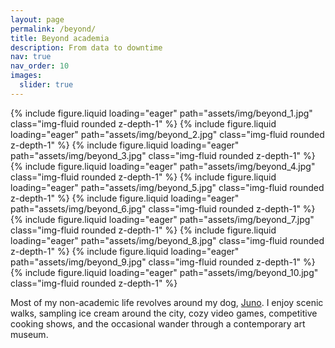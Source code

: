 ```yaml
---
layout: page
permalink: /beyond/
title: Beyond academia
description: From data to downtime
nav: true
nav_order: 10
images:
  slider: true
---
```


<link
  rel="stylesheet"
  href="https://cdn.jsdelivr.net/npm/swiper@9/swiper-bundle.min.css"
/>


<swiper-container keyboard="true" navigation="true" pagination="true" pagination-clickable="true" pagination-dynamic-bullets="true" rewind="true" width="300px" height="400px" display="block" margin="auto">
  <swiper-slide>{% include figure.liquid loading="eager" path="assets/img/beyond_1.jpg" class="img-fluid rounded z-depth-1" %}</swiper-slide>
  <swiper-slide>{% include figure.liquid loading="eager" path="assets/img/beyond_2.jpg" class="img-fluid rounded z-depth-1" %}</swiper-slide>
  <swiper-slide>{% include figure.liquid loading="eager" path="assets/img/beyond_3.jpg" class="img-fluid rounded z-depth-1" %}</swiper-slide>
  <swiper-slide>{% include figure.liquid loading="eager" path="assets/img/beyond_4.jpg" class="img-fluid rounded z-depth-1" %}</swiper-slide>
  <swiper-slide>{% include figure.liquid loading="eager" path="assets/img/beyond_5.jpg" class="img-fluid rounded z-depth-1" %}</swiper-slide>
  <swiper-slide>{% include figure.liquid loading="eager" path="assets/img/beyond_6.jpg" class="img-fluid rounded z-depth-1" %}</swiper-slide>
  <swiper-slide>{% include figure.liquid loading="eager" path="assets/img/beyond_7.jpg" class="img-fluid rounded z-depth-1" %}</swiper-slide>
  <swiper-slide>{% include figure.liquid loading="eager" path="assets/img/beyond_8.jpg" class="img-fluid rounded z-depth-1" %}</swiper-slide>
  <swiper-slide>{% include figure.liquid loading="eager" path="assets/img/beyond_9.jpg" class="img-fluid rounded z-depth-1" %}</swiper-slide>
  <swiper-slide>{% include figure.liquid loading="eager" path="assets/img/beyond_10.jpg" class="img-fluid rounded z-depth-1" %}</swiper-slide>
</swiper-container>


Most of my non-academic life revolves around my dog, [Juno](https://www.instagram.com/juno_the_dawg/). I enjoy scenic walks, sampling ice cream around the city, cozy video games, competitive cooking shows, and the occasional wander through a contemporary art museum.
